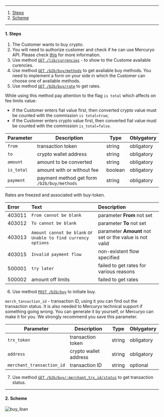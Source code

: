 ***

1. [Steps](README.md/#1-steps)
2. [Scheme](README.md/#2-scheme)

***

<a name="steps"></a>
#### 1. Steps

1. The Customer wants to buy crypto.
2. You will need to authorize customer and check if he can use Mercuryo API. Please check [this](https://github.com/mercuryoio/Commercial-API/blob/master/Login/README.md) for more information.
3. Use method [`GET /lib/currencies`](https://sandbox-cryptosaas.mrcr.io/v1.6/comm-docs/index.html#api-Public-PublicCurrencies) - to show to the Custome available curencies.
4. Use method [`GET /b2b/buy/methods`](https://sandbox-cryptosaas.mrcr.io/v1.6/comm-docs/index.html#api-B2B_Buy-BuyMethods) to get avaliable buy methods. You need to implement a form on your side in which the Customer can choose one of available methods.
5. Use method [`GET /b2b/buy/rate`](https://sandbox-cryptosaas.mrcr.io/v1.6/comm-docs/index.html#api-B2B_Buy-GetBuyRate) to get rates.

While using this method pay attention to the flag `is total` which affects on fee limits value:

* if the Customer enters fiat value first, then converted crypto value must be counted with the commission `is total=true`;
* if the Customer enters crypto value first, then converted fiat value must be counted with the commission `is_total=false`.

| Parameter  |  Description  | Type | Oblygatory |
| ------------- | -------------  | -------------  | -------------  |
| `from` | transaction token | string | obligatory |
| `to` | crypto wallet address | string | obligatory |
| `amount` | amount to be converted | string | obligatory |
| `is_total` | amount with or without fee | boolean | obligatory |
| `payment` | payment method get form `/b2b/buy/methods` | string | obligatory |

Rates are freezed and associated with buy-token.

| Error | Text | Description|
|:--|:--|:--|
| 403011  | `From cannot be blank`  | parameter **From** not set  |
| 403012   | `To cannot be blank`  | parameter **To** not set |
| 403013   | `Amount cannot be blank` or `Unable to find currency options` | parameter **Amount** not set or the value is not valid  |
| 403015 | `Invalid payment flow`  | non-existent flow specified  |
| 500001  | `try later`  | failed to get rates for various reasons  |
| 500002  | amount off limits  | failed to get rates  |


6. Use method [`POST /b2b/buy`](https://sandbox-cryptosaas.mrcr.io/v1.6/comm-docs/index.html#api-B2B_Buy-Buy) to initiate buy. 

`merch_tansaction_id` - transaction ID, using it you can find out the transaction status. It is also needed to Mercuryo technical support if something going wrong. You can generate it by yourself, or Mercuryo can make it for you. We strongly recommend you save this parameter.

| Parameter  |  Description  | Type | Oblygatory |
| ------------- | -------------  | -------------  | -------------  |
| `trx_token` | transaction token | string | obligatory |
| `address` | crypto wallet address | string | obligatory |
| `merchant_transaction_id` | transaction ID | string | optional |

7. Use method [`GET /b2b/buy/:merchant_trx_id/status`](https://u3-1-api.mrcr.io/v1.6/comm-docs/index.html#api-Buy-BuyTransactionStatus) to get transaction status.

***

#### 2. Scheme

![buy_iban](https://github.com/mercuryoio/Commercial-API/blob/master/3%20Buy%20IBAN/IBAN1.png)
